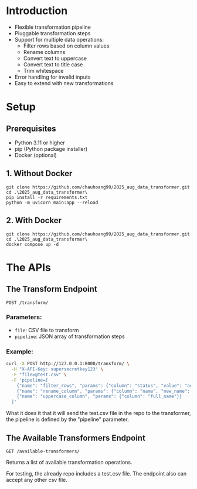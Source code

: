 # Introduction

- Flexible transformation pipeline
- Pluggable transformation steps
- Support for multiple data operations:
  - Filter rows based on column values
  - Rename columns
  - Convert text to uppercase
  - Convert text to title case
  - Trim whitespace
- Error handling for invalid inputs
- Easy to extend with new transformations

# Setup

## Prerequisites
- Python 3.11 or higher
- pip (Python package installer)
- Docker (optional)

## 1. Without Docker

```
git clone https://github.com/chauhoang99/2025_aug_data_transformer.git
cd .\2025_aug_data_transformer\
pip install -r requirements.txt
python -m uvicorn main:app --reload
```

## 2. With Docker

```
git clone https://github.com/chauhoang99/2025_aug_data_transformer.git
cd .\2025_aug_data_transformer\
docker compose up -d
```

# The APIs

## The Transform Endpoint
`POST /transform/`

### Parameters:
- `file`: CSV file to transform
- `pipeline`: JSON array of transformation steps

### Example:
```bash
curl -X POST http://127.0.0.1:8000/transform/ \
  -H "X-API-Key: supersecretkey123" \
  -F "file=@test.csv" \
  -F 'pipeline=[
    {"name": "filter_rows", "params": {"column": "status", "value": "active"}},
    {"name": "rename_column", "params": {"column": "name", "new_name": "full_name"}},
    {"name": "uppercase_column", "params": {"column": "full_name"}}
  ]'
```
What it does it that it will send the test.csv file in the repo to the transformer, the pipeline is defined by the "pipeline" parameter.

## The Available Transformers Endpoint

`GET /available-transformers/`

Returns a list of available transformation operations.

For testing, the already repo includes a test.csv file. The endpoint also can accept any other csv file.

#

